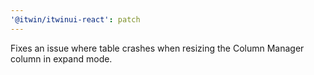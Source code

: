 ```yaml
---
'@itwin/itwinui-react': patch
---
```


Fixes an issue where table crashes when resizing the Column Manager column in expand mode.
